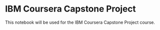 # IBM Coursera Capstone Project
This notebook will be used for the IBM Coursera Capstone Project course. 

